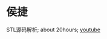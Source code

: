 # 侯捷


STL源码解析; about 20hours; [youtube](https://www.youtube.com/watch?v=Edcwv38c7d4&list=PLTcwR9j5y6W2Bf4S-qi0HBQlHXQVFoJrP&index=1)